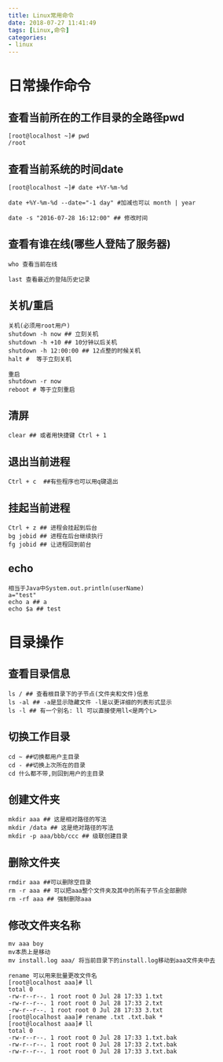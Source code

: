 ```yaml
---
title: Linux常用命令
date: 2018-07-27 11:41:49
tags: [Linux,命令]
categories: 
- linux
---
```

# 日常操作命令

## 查看当前所在的工作目录的全路径pwd

    [root@localhost ~]# pwd
    /root
    
## 查看当前系统的时间date

    [root@localhost ~]# date +%Y-%m-%d
    
    date +%Y-%m-%d --date="-1 day" #加减也可以 month | year
    
    date -s "2016-07-28 16:12:00" ## 修改时间
    
## 查看有谁在线(哪些人登陆了服务器)    

    who 查看当前在线
    
    last 查看最近的登陆历史记录
    
## 关机/重启

    关机(必须用root用户)
    shutdown -h now ## 立刻关机
    shutdown -h +10 ## 10分钟以后关机
    shutdown -h 12:00:00 ## 12点整的时候关机
    halt #  等于立刻关机
    
    重启
    shutdown -r now
    reboot # 等于立刻重启
    
## 清屏

    clear ## 或者用快捷键 Ctrl + 1
    
## 退出当前进程
    Ctrl + c  ##有些程序也可以用q键退出
    
## 挂起当前进程
    Ctrl + z ## 进程会挂起到后台
    bg jobid ## 进程在后台继续执行
    fg jobid ## 让进程回到前台
            
## echo
    相当于Java中System.out.println(userName)
    a="test"
    echo a ## a
    echo $a ## test
                
# 目录操作
                
## 查看目录信息
    ls / ## 查看根目录下的子节点(文件夹和文件)信息
    ls -al ## -a是显示隐藏文件 -l是以更详细的列表形式显示
    ls -l ## 有一个别名: ll 可以直接使用ll<是两个L>
                    
## 切换工作目录
    cd ~ ##切换都用户主目录
    cd - ##切换上次所在的目录
    cd 什么都不带,则回到用户的主目录
    
## 创建文件夹
    mkdir aaa ## 这是相对路径的写法
    mkdir /data ## 这是绝对路径的写法
    mkdir -p aaa/bbb/ccc ## 级联创建目录
## 删除文件夹
    rmdir aaa ##可以删除空目录
    rm -r aaa ## 可以把aaa整个文件夹及其中的所有子节点全部删除
    rm -rf aaa ## 强制删除aaa
            
## 修改文件夹名称
    mv aaa boy
    mv本质上是移动
    mv install.log aaa/ 将当前目录下的install.log移动到aaa文件夹中去
    
    rename 可以用来批量更改文件名
    [root@localhost aaa]# ll
    total 0
    -rw-r--r--. 1 root root 0 Jul 28 17:33 1.txt
    -rw-r--r--. 1 root root 0 Jul 28 17:33 2.txt
    -rw-r--r--. 1 root root 0 Jul 28 17:33 3.txt
    [root@localhost aaa]# rename .txt .txt.bak *
    [root@localhost aaa]# ll
    total 0
    -rw-r--r--. 1 root root 0 Jul 28 17:33 1.txt.bak
    -rw-r--r--. 1 root root 0 Jul 28 17:33 2.txt.bak
    -rw-r--r--. 1 root root 0 Jul 28 17:33 3.txt.bak
                
                
                
                
                
                
                
                
                
                
                
                
                
                
                
                
                
                
                
                
                
                
                
                
                
                
                
                
                
                
                
                    
    